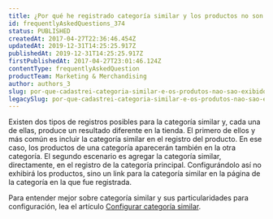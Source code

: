 ```yaml
---
title: ¿Por qué he registrado categoría similar y los productos no son exhibidos?
id: frequentlyAskedQuestions_374
status: PUBLISHED
createdAt: 2017-04-27T22:36:46.454Z
updatedAt: 2019-12-31T14:25:25.917Z
publishedAt: 2019-12-31T14:25:25.917Z
firstPublishedAt: 2017-04-27T23:01:46.124Z
contentType: frequentlyAskedQuestion
productTeam: Marketing & Merchandising
author: authors_3
slug: por-que-cadastrei-categoria-similar-e-os-produtos-nao-sao-exibidos
legacySlug: por-que-cadastrei-categoria-similar-e-os-produtos-nao-sao-exibidos
---
```


Existen dos tipos de registros posibles para la categoría similar y, cada una de ellas, produce un resultado diferente en la tienda. El primero de ellos y más común es incluir la categoría similar en el registro del producto. En ese caso, los productos de una categoría aparecerán también en la otra categoría. El segundo escenario es agregar la categoría similar, directamente, en el registro de la categoría principal. Configurándolo así no exhibirá los productos, sino un link para la categoría similar en la página de la categoría en la que fue registrada.

Para entender mejor sobre categoría similar y sus particularidades para configuración, lea el artículo [Configurar categoría similar](/es/tutorial/configurando-categoria-similar).

